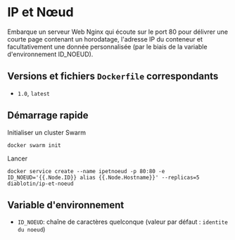 # IP et Nœud

Embarque un serveur Web Nginx qui écoute sur le port 80 pour délivrer une courte page contenant un horodatage, l'adresse IP du conteneur et facultativement une donnée personnalisée (par le biais de la variable d'environnement ID_NOEUD).

## Versions et fichiers `Dockerfile` correspondants

-   `1.0`,  `latest`

## Démarrage rapide

Initialiser un cluster Swarm
~~~
docker swarm init
~~~
Lancer 
~~~
docker service create --name ipetnoeud -p 80:80 -e ID_NOEUD='{{.Node.ID}} alias {{.Node.Hostname}}' --replicas=5 diablotin/ip-et-noeud
~~~
## Variable d'environnement

-   `ID_NOEUD`: chaîne de caractères quelconque (valeur par défaut : `identite du noeud`)
